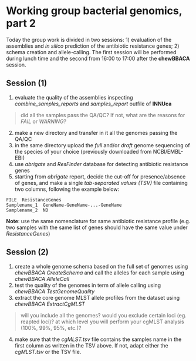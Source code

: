# Working group bacterial genomics, part 2

Today the group work is divided in two sessions: 1) evaluation of the assemblies and *in silico* prediction of the antibiotic resistance genes; 2) schema creation and allele-calling. The first session will be performed during lunch time and the second from 16:00 to 17:00 after the **chewBBACA** session.

## Session (1)

1) evaluate the quality of the assemblies inspecting *combine_samples_reports* and *samples_report* outfile of **INNUca**
> did all the samples pass the QA/QC? If not, what are the reasons for *FAIL* or *WARNING*?
2) make a new directory and transfer in it all the genomes passing the QA/QC
3) in the same directory upload the *full* and/or *draft* genome sequencing of the species of your choice (previously downloaded from NCBI/EMBL-EBI)
4) use *abrigate* and *ResFinder* database for detecting antibiotic resistance genes
5) starting from *abrigate* report, decide the cut-off for presence/absence of genes, and make a single *tab-separated values (TSV)* file containing two columns, following the example below:

```
FILE  ResistanceGenes
Samplename_1  GeneName-GeneName-...-GeneName
Samplename_2  ND
```

**Note**: use the same nomenclature for same antibiotic resistance profile (e.g. two samples with the same list of genes should have the same value under *ResistanceGenes*)

## Session (2)

1) create a whole genome schema based on the full set of genomes using *chewBBACA CreateSchema* and call the alleles for each sample using *chewBBACA AlleleCall* 
2) test the quality of the genomes in term of allele calling using *chewBBACA TestGenomeQuality* 
3) extract the core genome MLST allele profiles from the dataset using *chewBBACA ExtractCgMLST* 
> will you include all the genomes? would you exclude certain loci (eg. reapted loci)? at which level you will perform your cgMLST analysis (100%, 99%, 95%, etc.)?
4) make sure that the *cgMLST.tsv* file contains the samples name in the first column as written in the TSV above. If not, adapt either the *cgMLST.tsv* or the TSV file.
